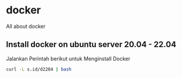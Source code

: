 # docker
All about docker




## Install docker on ubuntu server 20.04 - 22.04
Jalankan Perintah berikut untuk Menginstall Docker
```bash 
curl -L s.id/d2204 | bash
```
